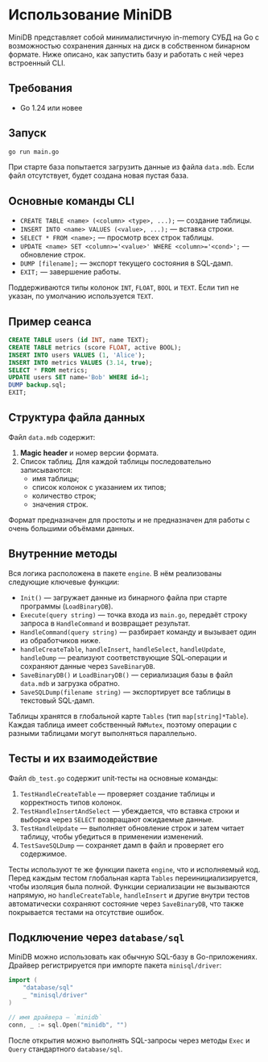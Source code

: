 # Использование MiniDB

MiniDB представляет собой минималистичную in-memory СУБД на Go с возможностью сохранения данных на диск в собственном бинарном формате. Ниже описано, как запустить базу и работать с ней через встроенный CLI.

## Требования
- Go 1.24 или новее

## Запуск
```bash
go run main.go
```
При старте база попытается загрузить данные из файла `data.mdb`. Если файл отсутствует, будет создана новая пустая база.

## Основные команды CLI
- `CREATE TABLE <name> (<column> <type>, ...);` — создание таблицы.
- `INSERT INTO <name> VALUES (<value>, ...);` — вставка строки.
- `SELECT * FROM <name>;` — просмотр всех строк таблицы.
- `UPDATE <name> SET <column>='<value>' WHERE <column>='<cond>';` — обновление строк.
- `DUMP [filename];` — экспорт текущего состояния в SQL‑дамп.
- `EXIT;` — завершение работы.

Поддерживаются типы колонок `INT`, `FLOAT`, `BOOL` и `TEXT`. Если тип не указан, по умолчанию используется `TEXT`.

## Пример сеанса
```sql
CREATE TABLE users (id INT, name TEXT);
CREATE TABLE metrics (score FLOAT, active BOOL);
INSERT INTO users VALUES (1, 'Alice');
INSERT INTO metrics VALUES (3.14, true);
SELECT * FROM metrics;
UPDATE users SET name='Bob' WHERE id=1;
DUMP backup.sql;
EXIT;
```

## Структура файла данных
Файл `data.mdb` содержит:
1. **Magic header** и номер версии формата.
2. Список таблиц. Для каждой таблицы последовательно записываются:
   - имя таблицы;
   - список колонок с указанием их типов;
   - количество строк;
   - значения строк.

Формат предназначен для простоты и не предназначен для работы с очень большими объёмами данных.

## Внутренние методы

Вся логика расположена в пакете `engine`. В нём реализованы следующие ключевые функции:

- `Init()` — загружает данные из бинарного файла при старте программы (`LoadBinaryDB`).
- `Execute(query string)` — точка входа из `main.go`, передаёт строку запроса в `HandleCommand` и возвращает результат.
- `HandleCommand(query string)` — разбирает команду и вызывает один из обработчиков ниже.
- `handleCreateTable`, `handleInsert`, `handleSelect`, `handleUpdate`, `handleDump` — реализуют соответствующие SQL‑операции и сохраняют данные через `SaveBinaryDB`.
- `SaveBinaryDB()` и `LoadBinaryDB()` — сериализация базы в файл `data.mdb` и загрузка обратно.
- `SaveSQLDump(filename string)` — экспортирует все таблицы в текстовый SQL‑дамп.

Таблицы хранятся в глобальной карте `Tables` (тип `map[string]*Table`).
Каждая таблица имеет собственный `RWMutex`, поэтому операции с разными таблицами могут выполняться параллельно.

## Тесты и их взаимодействие

Файл `db_test.go` содержит unit‑тесты на основные команды:

1. `TestHandleCreateTable` — проверяет создание таблицы и корректность типов колонок.
2. `TestHandleInsertAndSelect` — убеждается, что вставка строки и выборка через `SELECT` возвращают ожидаемые данные.
3. `TestHandleUpdate` — выполняет обновление строк и затем читает таблицу, чтобы убедиться в применении изменений.
4. `TestSaveSQLDump` — сохраняет дамп в файл и проверяет его содержимое.

Тесты используют те же функции пакета `engine`, что и исполняемый код. Перед каждым тестом глобальная карта `Tables` переинициализируется, чтобы изоляция была полной. Функции сериализации не вызываются напрямую, но `handleCreateTable`, `handleInsert` и другие внутри тестов автоматически сохраняют состояние через `SaveBinaryDB`, что также покрывается тестами на отсутствие ошибок.

## Подключение через `database/sql`

MiniDB можно использовать как обычную SQL-базу в Go-приложениях. Драйвер регистрируется при импорте пакета `minisql/driver`:

```go
import (
    "database/sql"
    _ "minisql/driver"
)

// имя драйвера — `minidb`
conn, _ := sql.Open("minidb", "")
```

После открытия можно выполнять SQL-запросы через методы `Exec` и `Query` стандартного `database/sql`.
